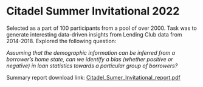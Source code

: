 # Citadel Summer Invitational 2022

Selected as a part of 100 participants from a pool of over 2000. Task was to generate interesting data-driven insights from Lending Club data from 2014-2018. Explored the following question:

*Assuming that the demographic information can be inferred from a borrower’s home state, can we identify a bias (whether positive or negative) in loan statistics towards a particular group of borrowers?*

Summary report download link: [Citadel_Sumer_Invitational_report.pdf](https://github.com/Ad1thya-R/CitadelSummerInvitational/files/9658722/Citadel_Sumer_Invitational_Team_13_report.pdf)
